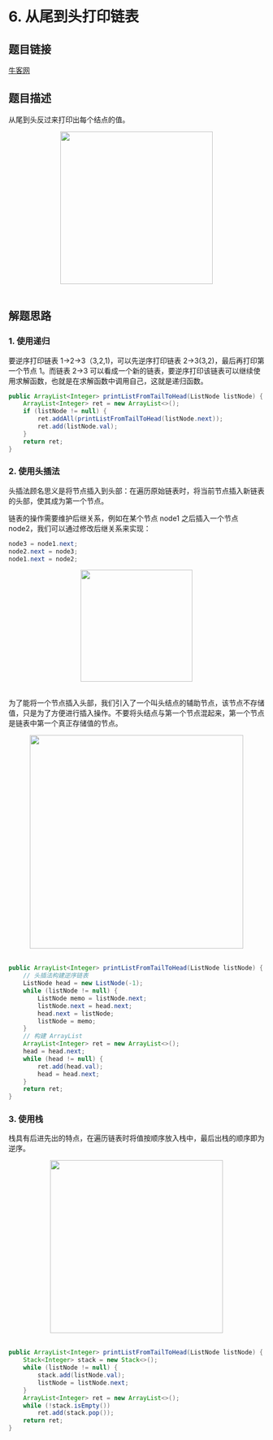 # 6. 从尾到头打印链表

## 题目链接

[牛客网](https://www.nowcoder.com/practice/d0267f7f55b3412ba93bd35cfa8e8035?tpId=13&tqId=11156&tPage=1&rp=1&ru=/ta/coding-interviews&qru=/ta/coding-interviews/question-ranking&from=cyc_github)

## 题目描述

从尾到头反过来打印出每个结点的值。

<div align="center"> <img src="https://gxmnzl.cn//img/f5792051-d9b2-4ca4-a234-a4a2de3d5a57.png" width="300px"> </div><br>

## 解题思路

### 1. 使用递归

要逆序打印链表 1-\>2-\>3（3,2,1)，可以先逆序打印链表 2-\>3(3,2)，最后再打印第一个节点 1。而链表 2-\>3 可以看成一个新的链表，要逆序打印该链表可以继续使用求解函数，也就是在求解函数中调用自己，这就是递归函数。

```java
public ArrayList<Integer> printListFromTailToHead(ListNode listNode) {
    ArrayList<Integer> ret = new ArrayList<>();
    if (listNode != null) {
        ret.addAll(printListFromTailToHead(listNode.next));
        ret.add(listNode.val);
    }
    return ret;
}
```

### 2. 使用头插法

头插法顾名思义是将节点插入到头部：在遍历原始链表时，将当前节点插入新链表的头部，使其成为第一个节点。

链表的操作需要维护后继关系，例如在某个节点 node1 之后插入一个节点 node2，我们可以通过修改后继关系来实现：

```java
node3 = node1.next;
node2.next = node3;
node1.next = node2;
```

<div align="center"> <img src="https://gxmnzl.cn//img/58c8e370-3bec-4c2b-bf17-c8d34345dd17.gif" width="220px"> </div><br>



为了能将一个节点插入头部，我们引入了一个叫头结点的辅助节点，该节点不存储值，只是为了方便进行插入操作。不要将头结点与第一个节点混起来，第一个节点是链表中第一个真正存储值的节点。

<div align="center"> <img src="https://gxmnzl.cn//img/0dae7e93-cfd1-4bd3-97e8-325b032b716f-1572687622947.gif" width="420px"> </div><br>

```java
public ArrayList<Integer> printListFromTailToHead(ListNode listNode) {
    // 头插法构建逆序链表
    ListNode head = new ListNode(-1);
    while (listNode != null) {
        ListNode memo = listNode.next;
        listNode.next = head.next;
        head.next = listNode;
        listNode = memo;
    }
    // 构建 ArrayList
    ArrayList<Integer> ret = new ArrayList<>();
    head = head.next;
    while (head != null) {
        ret.add(head.val);
        head = head.next;
    }
    return ret;
}
```

### 3. 使用栈

栈具有后进先出的特点，在遍历链表时将值按顺序放入栈中，最后出栈的顺序即为逆序。

<div align="center"> <img src="https://gxmnzl.cn//img/9d1deeba-4ae1-41dc-98f4-47d85b9831bc.gif" width="340px"> </div><br>

```java
public ArrayList<Integer> printListFromTailToHead(ListNode listNode) {
    Stack<Integer> stack = new Stack<>();
    while (listNode != null) {
        stack.add(listNode.val);
        listNode = listNode.next;
    }
    ArrayList<Integer> ret = new ArrayList<>();
    while (!stack.isEmpty())
        ret.add(stack.pop());
    return ret;
}
```
